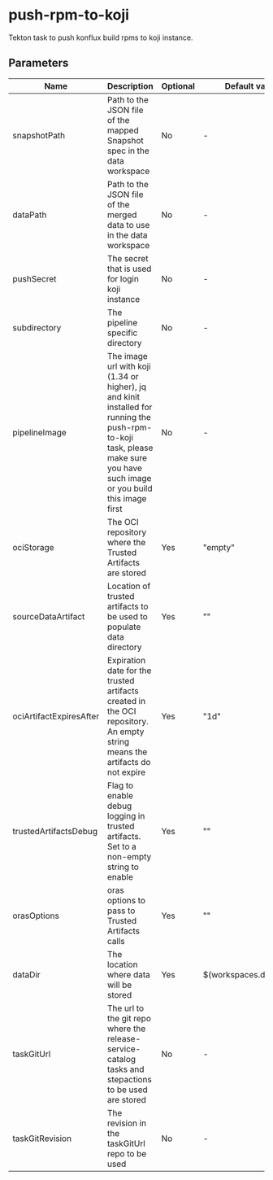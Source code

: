 # push-rpm-to-koji

Tekton task to push konflux build rpms to koji instance.

## Parameters

| Name                     | Description                                                                                                                | Optional | Default value               |
|--------------------------|----------------------------------------------------------------------------------------------------------------------------|---------|-----------------------------|
| snapshotPath             | Path to the JSON file of the mapped Snapshot spec in the data workspace                                                   | No      | -                           |
| dataPath                 | Path to the JSON file of the merged data to use in the data workspace                                                     | No      | -                           |
| pushSecret               | The secret that is used for login koji instance                                                                           | No      | -                           |
| subdirectory             | The pipeline specific directory                                                                                            | No      | -                           |
| pipelineImage            | The image url with koji (1.34 or higher), jq and kinit installed for running the push-rpm-to-koji task, please make sure you have such image or you build this image first | No      | -                           |
| ociStorage               | The OCI repository where the Trusted Artifacts are stored                                                                 | Yes     | "empty"                     |
| sourceDataArtifact       | Location of trusted artifacts to be used to populate data directory                                                       | Yes     | ""                          |
| ociArtifactExpiresAfter  | Expiration date for the trusted artifacts created in the OCI repository. An empty string means the artifacts do not expire | Yes     | "1d"                        |
| trustedArtifactsDebug    | Flag to enable debug logging in trusted artifacts. Set to a non-empty string to enable                                    | Yes     | ""                          |
| orasOptions              | oras options to pass to Trusted Artifacts calls                                                                           | Yes     | ""                          |
| dataDir                  | The location where data will be stored                                                                                     | Yes     | $(workspaces.data.path)     |
| taskGitUrl               | The url to the git repo where the release-service-catalog tasks and stepactions to be used are stored                    | No      | -                           |
| taskGitRevision          | The revision in the taskGitUrl repo to be used                                                                            | No      | -                           |

